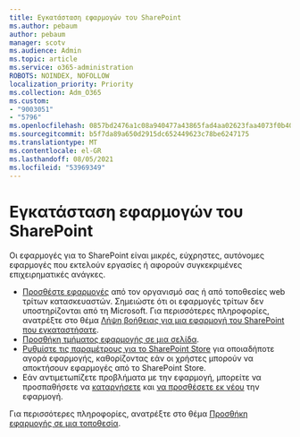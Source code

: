 ```yaml
---
title: Εγκατάσταση εφαρμογών του SharePoint
ms.author: pebaum
author: pebaum
manager: scotv
ms.audience: Admin
ms.topic: article
ms.service: o365-administration
ROBOTS: NOINDEX, NOFOLLOW
localization_priority: Priority
ms.collection: Adm_O365
ms.custom:
- "9003051"
- "5796"
ms.openlocfilehash: 0857bd2476a1c08a940477a43865fad4aa02623faa4073f0b40f8ca5ecaed0e1
ms.sourcegitcommit: b5f7da89a650d2915dc652449623c78be6247175
ms.translationtype: MT
ms.contentlocale: el-GR
ms.lasthandoff: 08/05/2021
ms.locfileid: "53969349"
---
```

# <a name="install-sharepoint-apps"></a>Εγκατάσταση εφαρμογών του SharePoint

Οι εφαρμογές για το SharePoint είναι μικρές, εύχρηστες, αυτόνομες εφαρμογές που εκτελούν εργασίες ή αφορούν συγκεκριμένες επιχειρηματικές ανάγκες.

- [Προσθέστε εφαρμογές](https://support.microsoft.com/office/ef9c0dbd-7fe1-4715-a1b0-fe3bc81317cb)  από τον οργανισμό σας ή από τοποθεσίες web τρίτων κατασκευαστών. Σημειώστε ότι οι εφαρμογές τρίτων δεν υποστηρίζονται από τη Microsoft. Για περισσότερες πληροφορίες, ανατρέξτε στο θέμα  [Λήψη βοήθειας για μια εφαρμογή του SharePoint που εγκαταστήσατε](https://support.office.com/article/get-help-for-a-sharepoint-app-you-installed-fd98af7f-6af0-4573-8360-8f5631c6ab21).
-   [Προσθήκη τμήματος εφαρμογής σε μια σελίδα](https://support.microsoft.com/office/6f06c0b7-44b8-4c69-b4ad-85197eee8d78).
-   [Ρυθμίστε τις παραμέτρους για το SharePoint Store](https://docs.microsoft.com/sharepoint/configure-sharepoint-store-settings)  για οποιαδήποτε αγορά εφαρμογής, καθορίζοντας εάν οι χρήστες μπορούν να αποκτήσουν εφαρμογές από το SharePoint Store.
-   Εάν αντιμετωπίζετε προβλήματα με την εφαρμογή, μπορείτε να προσπαθήσετε να [καταργήσετε](https://support.microsoft.com/office/03198d1b-c33b-498d-9469-af641a587d6c)  και  [να προσθέσετε εκ νέου](https://support.microsoft.com/office/ef9c0dbd-7fe1-4715-a1b0-fe3bc81317cb) την εφαρμογή.

Για περισσότερες πληροφορίες, ανατρέξτε στο θέμα  [Προσθήκη εφαρμογής σε μια τοποθεσία](https://support.microsoft.com/office/add-an-app-to-a-site-ef9c0dbd-7fe1-4715-a1b0-fe3bc81317cb).